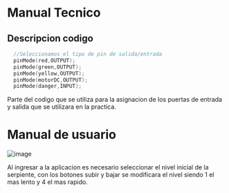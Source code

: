 # Manual Tecnico

## Descripcion codigo

```c++
  //Seleccionamos el tipo de pin de salida/entrada
  pinMode(red,OUTPUT);
  pinMode(green,OUTPUT);
  pinMode(yellow,OUTPUT);
  pinMode(motorDC,OUTPUT);
  pinMode(danger,INPUT);
```

Parte del codigo que se utiliza para la asignacion de los puertas de entrada y salida que se utilizara en la practica.

# Manual de usuario

![image](https://github.com/CharlyV59/Arquitectura1_Ejemplos/assets/91964691/40761ecf-eed7-4ef8-83f8-1e8d8dcee469)

Al ingresar a la aplicacion es necesario seleccionar el nivel inicial de la serpiente, con los botones subir y bajar se modificara el nivel siendo 1 el mas lento y 4 el mas rapido.

